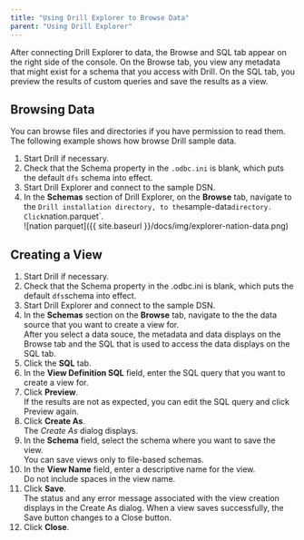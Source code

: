 ```yaml
---
title: "Using Drill Explorer to Browse Data"
parent: "Using Drill Explorer"
---
```

After connecting Drill Explorer to data, the Browse and SQL tab appear on the right side of the console. On the Browse tab, you view any metadata that might exist for a schema that you access with Drill. On the SQL tab, you preview the results
of custom queries and save the results as a view.

## Browsing Data

You can browse files and directories if you have permission to read them. The following example shows how browse Drill sample data.

1. Start Drill if necessary.  
2. Check that the Schema property in the `.odbc.ini` is blank, which puts the default `dfs` schema into effect.  
3. Start Drill Explorer and connect to the sample DSN.  
4. In the **Schemas** section of Drill Explorer, on the **Browse** tab, navigate to the ` Drill installation directory, to the `sample-data` directory. Click `nation.parquet`.  
   ![nation parquet]({{ site.baseurl }}/docs/img/explorer-nation-data.png) 


## Creating a View

1. Start Drill if necessary.  
2. Check that the Schema property in the .odbc.ini is blank, which puts the default `dfs`schema into effect.  
3. Start Drill Explorer and connect to the sample DSN.  
4. In the **Schemas** section on the **Browse** tab, navigate to the the data source that you want to create a view for.  
   After you select a data souce, the metadata and data displays on the Browse tab and the SQL that is used to access the data displays on the SQL tab.  
5. Click the **SQL** tab.  
6. In the **View Definition SQL** field, enter the SQL query that you want to create a view for.  
7. Click **Preview**.   
   If the results are not as expected, you can edit the SQL query and click
Preview again.  
8. Click **Create As**.  
   The _Create As_ dialog displays.  
9. In the **Schema** field, select the schema where you want to save the view.  
   You can save views only to file-based schemas.  
10. In the **View Name** field, enter a descriptive name for the view.  
    Do not include spaces in the view name.  
11. Click **Save**.   
    The status and any error message associated with the view creation displays in
the Create As dialog. When a view saves successfully, the Save button changes
to a Close button.  
12. Click **Close**.



